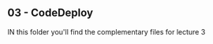 03 - CodeDeploy
----------------------

IN this folder you'll find the complementary files for lecture 3
